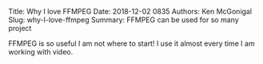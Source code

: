 Title: Why I love FFMPEG
Date: 2018-12-02 0835
Authors: Ken McGonigal
Slug: why-I-love-ffmpeg
Summary: FFMPEG can be used for so many project


FFMPEG is so useful I am not where to start! I use it almost every time I 
am working with video.  

